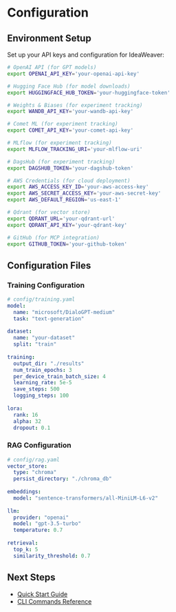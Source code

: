 # Configuration

## Environment Setup

Set up your API keys and configuration for IdeaWeaver:

```bash
# OpenAI API (for GPT models)
export OPENAI_API_KEY='your-openai-api-key'

# Hugging Face Hub (for model downloads)
export HUGGINGFACE_HUB_TOKEN='your-huggingface-token'

# Weights & Biases (for experiment tracking)
export WANDB_API_KEY='your-wandb-api-key'

# Comet ML (for experiment tracking)
export COMET_API_KEY='your-comet-api-key'

# MLflow (for experiment tracking)
export MLFLOW_TRACKING_URI='your-mlflow-uri'

# DagsHub (for experiment tracking)
export DAGSHUB_TOKEN='your-dagshub-token'

# AWS Credentials (for cloud deployment)
export AWS_ACCESS_KEY_ID='your-aws-access-key'
export AWS_SECRET_ACCESS_KEY='your-aws-secret-key'
export AWS_DEFAULT_REGION='us-east-1'

# Qdrant (for vector store)
export QDRANT_URL='your-qdrant-url'
export QDRANT_API_KEY='your-qdrant-key'

# GitHub (for MCP integration)
export GITHUB_TOKEN='your-github-token'
```

## Configuration Files

### Training Configuration

```yaml
# config/training.yaml
model:
  name: "microsoft/DialoGPT-medium"
  task: "text-generation"
  
dataset:
  name: "your-dataset"
  split: "train"
  
training:
  output_dir: "./results"
  num_train_epochs: 3
  per_device_train_batch_size: 4
  learning_rate: 5e-5
  save_steps: 500
  logging_steps: 100
  
lora:
  rank: 16
  alpha: 32
  dropout: 0.1
```

### RAG Configuration

```yaml
# config/rag.yaml
vector_store:
  type: "chroma"
  persist_directory: "./chroma_db"
  
embeddings:
  model: "sentence-transformers/all-MiniLM-L6-v2"
  
llm:
  provider: "openai"
  model: "gpt-3.5-turbo"
  temperature: 0.7
  
retrieval:
  top_k: 5
  similarity_threshold: 0.7
```

## Next Steps

- [Quick Start Guide](quick-start.md)
- [CLI Commands Reference](../reference/cli-commands.md) 